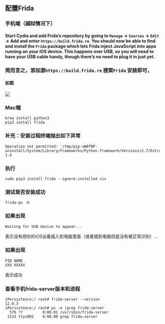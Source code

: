 ## 配置Frida

### 手机端（越狱情况下）
#### Start Cydia and add Frida’s repository by going to ```Manage``` -> ```Sources``` -> ```Edit``` -> Add and enter ```https://build.frida.re```. You should now be able to find and install the ```Frida``` package which lets Frida inject JavaScript into apps running on your iOS device. This happens over USB, so you will need to have your USB cable handy, though there’s no need to plug it in just yet.
### 简而言之，添加源```https://build.frida.re``` 搜索```Frida``` 安装即可，
#### 如图
![](http://p2bzzkn05.bkt.clouddn.com/18-6-15/26457559.jpg)

### Mac端

```
brew install python3
pip3 install frida
```
### 补充：安装过程终端抛出如下异常
```
Operation not permitted: '/tmp/pip-uW0fNP-uninstall/System/Library/Frameworks/Python.framework/Versions/2.7/Extras/lib/python/six-1.4
```
### 执行
```
sudo pip3 install frida --ignore-installed six
```
### 测试是否安装成功

```
frida-ps -U
```
### 如果出现

```
Waiting for USB device to appear...
```
表示没有把你的iOS设备插入到电脑里面（或者插到电脑但是没有被正常识别）...

### 如果出现
```
PID NAME
XXX XXXXX
```
表示成功

### 查看手机frida-server版本和进程
```
iPersistence:/ root# frida-server --version
12.0.3
iPersistence:/ root# ps -e |grep frida-server
  576 ??         0:00.01 /usr/sbin/frida-server
 2133 ttys002    0:00.00 grep frida-server
```

